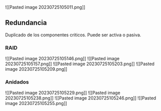![[Pasted image 20230725105011.png]]
## Redundancia
Duplicado de los componentes criticos.
Puede ser activa o pasiva.
### RAID
![[Pasted image 20230725105146.png]]
![[Pasted image 20230725105157.png]]
![[Pasted image 20230725105203.png]]
![[Pasted image 20230725105209.png]]
### Anidados
![[Pasted image 20230725105229.png]]
![[Pasted image 20230725105238.png]]
![[Pasted image 20230725105246.png]]
![[Pasted image 20230725105255.png]]
